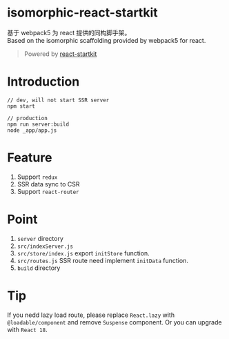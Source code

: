 # isomorphic-react-startkit
基于 webpack5 为 react 提供的同构脚手架。  
Based on the isomorphic scaffolding provided by webpack5 for react.

> Powered by [react-startkit](https://github.com/lilonghe/react-startkit)

# Introduction
```
// dev, will not start SSR server
npm start

// production
npm run server:build
node _app/app.js
```

# Feature
1. Support `redux`
2. SSR data sync to CSR
3. Support `react-router`

# Point
1. `server` directory
2. `src/indexServer.js`
3. `src/store/index.js` export `initStore` function.
4. `src/routes.js` SSR route need implement `initData` function.
5. `build` directory

# Tip
If you nedd lazy load route, please replace `React.lazy` with `@loadable/component` and remove `Suspense` component. Or you can upgrade with `React 18`.
